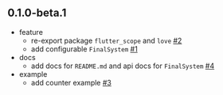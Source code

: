 ## 0.1.0-beta.1

- feature 
  - re-export  package `flutter_scope` and `love` [\#2](https://github.com/LoveCommunity/flutter_love_scope/pull/2)
  - add configurable `FinalSystem` [\#1](https://github.com/LoveCommunity/flutter_love_scope/pull/1)
- docs 
  - add docs for `README.md` and api docs for `FinalSystem` [\#4](https://github.com/LoveCommunity/flutter_love_scope/pull/4)
- example 
  - add counter example [\#3](https://github.com/LoveCommunity/flutter_love_scope/pull/3)